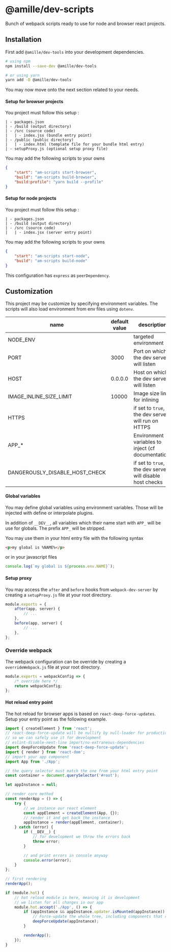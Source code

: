 # @amille/dev-scripts

Bunch of webpack scripts ready to use for node and browser react projects.

## Installation

First add `@amille/dev-tools` into your development dependencies.

```sh
# using npm
npm install --save-dev @amille/dev-tools

# or using yarn
yarn add -D @amille/dev-tools
```

You may now move onto the next section related to your needs.

#### Setup for browser projects

You project must follow this setup :

```
| - packages.json
| - /build (output directory)
| - /src (source code)
|   | - index.jsx (bundle entry point)
| - /public (public directory)
|   | - index.html (template file for your bundle html entry)
| - setupProxy.js (optional setup proxy file)
```

You may add the following scripts to your owns

```json
{
    "start": "am-scripts start-browser",
    "build": "am-scripts build-browser",
    "build:profile": "yarn build --profile"
}
```

#### Setup for node projects

You project must follow this setup :

```
| - packages.json
| - /build (output directory)
| - /src (source code)
|   | - index.jsx (server entry point)
```

You may add the following scripts to your owns

```json
{
    "start": "am-scripts start-node",
    "build": "am-scripts build-node"
}
```

This configuration has `express` as `peerDependency`.

## Customization

This project may be customize by specifying environment variables.
The scripts will also load environment from env files using `dotenv`.

| name                           | default value | description                                               |
| ------------------------------ | ------------- | --------------------------------------------------------- |
| NODE_ENV                       |               | targeted environment                                      |
| PORT                           | 3000          | Port on which the dev server will listen                  |
| HOST                           | 0.0.0.0       | Host on which the dev server will listen                  |
| IMAGE_INLINE_SIZE_LIMIT        | 10000         | Image size limit for inlining                             |
| HTTPS                          |               | if set to `true`, the dev server will run on HTTPS        |
| APP\_\*                        |               | Environment variables to inject (cf documentation)        |
| DANGEROUSLY_DISABLE_HOST_CHECK |               | if set to `true`, the dev server will disable host checks |

#### Global variables

You may define global variables using environment variables.
Those will be injected with define or interpolate plugins.

In addition of `__DEV__`, all variables which their name start with `APP_` will be use for globals.
The prefix `APP_` will be stripped.

You may use them in your html entry file with the following syntax

```html
<p>my global is %NAME%</p>
```

or in your javascript files

```js
console.log(`my global is ${process.env.NAME}`);
```

#### Setup proxy

You may access the `after` and `before` hooks from `webpack-dev-server`
by creating a `setupProxy.js` file at your root directory.

```js
module.exports = {
    after(app, server) {
        // ...
    },
    before(app, server) {
        // ...
    },
};
```

### Override webpack

The webpack configuration can be override by creating a `overrideWebpack.js` file at your root directory.

```js
module.exports = webpackConfig => {
    /* override here */
    return webpackConfig;
};
```

#### Hot reload entry point

The hot reload for browser apps is based on `react-deep-force-updates`.
Setup your entry point as the following example.

```js
import { createElement } from 'react';
// react-deep-force-update will be nullify by null-loader for production
// so we can safely use it for development
// eslint-disable-next-line import/no-extraneous-dependencies
import deepForceUpdate from 'react-deep-force-update';
import { render } from 'react-dom';
// import your app component
import App from './App';

// the query selector must match the one from your html entry point
const container = document.querySelector('#root');

let appInstance = null;

// render core method
const renderApp = () => {
    try {
        // we instance our react element
        const appElement = createElement(App, {});
        // render it and get back the instance
        appInstance = render(appElement, container);
    } catch (error) {
        if (__DEV__) {
            // for development we throw the errors back
            throw error;
        }

        // and print errors in console anyway
        console.error(error);
    }
};

// first rendering
renderApp();

if (module.hot) {
    // hot reload module is here, meaning it is development
    // we listen for all changes in our app
    module.hot.accept('./App', () => {
        if (appInstance && appInstance.updater.isMounted(appInstance)) {
            // Force-update the whole tree, including components that refuse to update
            deepForceUpdate(appInstance);
        }

        renderApp();
    });
}
```
